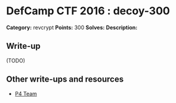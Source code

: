 # DefCamp CTF 2016 : decoy-300

**Category:** revcrypt
**Points:** 300
**Solves:**
**Description:**

> <no description>

## Write-up

(TODO)

## Other write-ups and resources

* [P4 Team](https://github.com/p4-team/ctf/blob/master/2016-09-24-dctf/revcrypt300/README.md)
